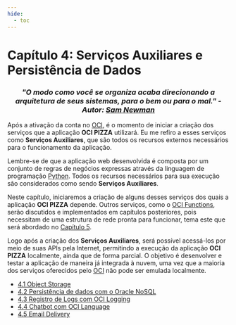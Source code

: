 ```yaml
---
hide:
  - toc
---
```


# Capítulo 4: Serviços Auxiliares e Persistência de Dados

<h3 style="text-align: center; font-style: italic;">
"O modo como você se organiza acaba direcionando a arquitetura de seus sistemas, para o bem ou para o mal." - Autor: <a href="https://www.linkedin.com/in/samnewman/" target="_blank">Sam Newman</a>
</h3>

Após a ativação da conta no <a href="https://ocn.dev.br/capitulo-3/">OCI</a>, é o momento de iniciar a criação dos serviços que a aplicação **OCI PIZZA** utilizará. Eu me refiro a esses serviços como **Serviços Auxiliares**, que são todos os recursos externos necessários para o funcionamento da aplicação.

Lembre-se de que a aplicação web desenvolvida é composta por um conjunto de regras de negócios expressas através da linguagem de programação <a href="https://ocn.dev.br/capitulo-2/">Python</a>. Todos os recursos necessários para sua execução são considerados como sendo **Serviços Auxiliares**.

Neste capítulo, iniciaremos a criação de alguns desses serviços dos quais a aplicação **OCI PIZZA** depende. Outros serviços, como o <a href="https://ocn.dev.br/capitulo-6/">OCI Functions</a>, serão discutidos e implementados em capítulos posteriores, pois necessitam de uma estrutura de rede pronta para funcionar, tema este que será abordado no <a href="https://ocn.dev.br/capitulo-5/">Capítulo 5</a>.

Logo após a criação dos **Serviços Auxiliares**, será possível acessá-los por meio de suas APIs pela Internet, permitindo a execução da aplicação **OCI PIZZA** localmente, ainda que de forma parcial. O objetivo é desenvolver e testar a aplicação de maneira já integrada à nuvem, uma vez que a maioria dos serviços oferecidos pelo <a href="https://ocn.dev.br/capitulo-3/">OCI</a> não pode ser emulada localmente.

- [4.1 Object Storage](./object-storage.md)
- [4.2 Persistência de dados com o Oracle NoSQL](./persistencia-de-dados-com-o-oracle-nosql.md)
- [4.3 Registro de Logs com OCI Logging](./registro-de-logs-com-oci-logging.md)   
- [4.4 Chatbot com OCI Language](./chatbot-com-oci-language.md)
- [4.5 Email Delivery](./email-delivery.md)